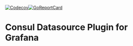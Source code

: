 
[![Codecov](https://img.shields.io/codecov/c/github/codecov/example-python.svg)](https://codecov.io/gh/sbueringer/consul-datasource)[![GoReportCard](https://goreportcard.com/badge/github.com/sbueringer/consul-datasource?style=plastic)](https://goreportcard.com/report/github.com/sbueringer/consul-datasource)

# Consul Datasource Plugin for Grafana


